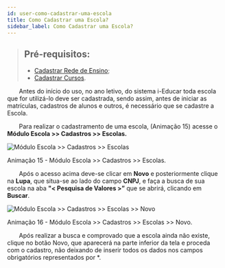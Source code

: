 ```yaml
---
id: user-como-cadastrar-uma-escola
title: Como Cadastrar uma Escola?
sidebar_label: Como Cadastrar uma Escola?
---
```


>## Pré-requisitos: 
>* [Cadastrar Rede de Ensino](user-como_cadastrar_tipos_de_escola#tipos-de-rede-de-ensino);
>* [Cadastrar Cursos](user-como_cadastrar_um_curso).

<div class="textoJustificado">

&nbsp;&nbsp;&nbsp;&nbsp;&nbsp;&nbsp;&nbsp;Antes do início do uso, no ano letivo, do sistema i-Educar toda escola que for utilizá-lo deve ser cadastrada, sendo assim, antes de iniciar as matrículas, cadastros de alunos e outros, é necessário que se cadastre a Escola.

&nbsp;&nbsp;&nbsp;&nbsp;&nbsp;&nbsp;&nbsp;Para realizar o cadastramento de uma escola, (Animação 15) acesse o **Módulo Escola >> Cadastros >> Escolas.**

</div>

![Módulo Escola >> Cadastros >> Escolas](/img/user-docs/cadastros_escola.gif)

<div class="divNotaCentralizadaGif"> 

<p class="centerText">Animação 15 - Módulo Escola >> Cadastros >> Escolas.</p>

</div>

<div class="textoJustificado">

&nbsp;&nbsp;&nbsp;&nbsp;&nbsp;&nbsp;&nbsp;Após o acesso acima deve-se clicar em **Novo** e posteriormente clique na **Lupa**, que situa-se ao lado do campo **CNPJ**, e faça a busca de sua escola na aba **"< Pesquisa de Valores >”** que se abrirá, clicando em **Buscar**.

</div>

![Módulo Escola >> Cadastros >> Escolas >> Novo](/img/user-docs/cadastro_escola_part_2.gif)

<div class="divNotaCentralizadaGif"> 

<p class="centerText">Animação 16 - Módulo Escola >> Cadastros >> Escolas >> Novo.</p>

</div>

<div class="textoJustificado">

&nbsp;&nbsp;&nbsp;&nbsp;&nbsp;&nbsp;&nbsp;Após realizar a busca e comprovado que a escola ainda não existe, clique no botão Novo, que aparecerá na parte inferior da tela e proceda com o cadastro, não deixando de inserir todos os dados nos campos obrigatórios representados por <span class="corVermelha">*</span>.

</div>